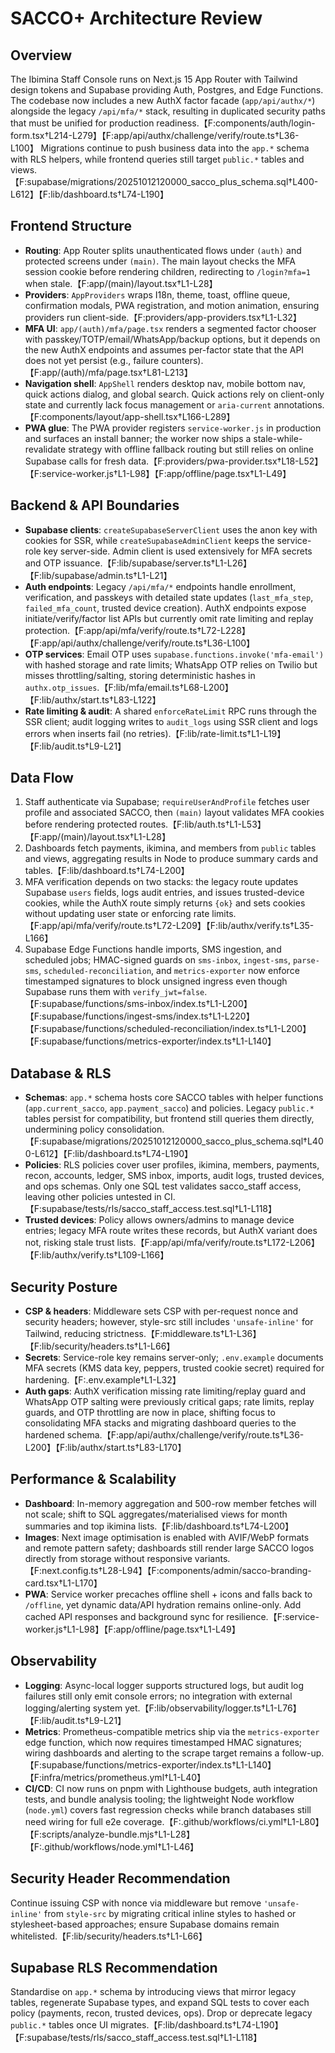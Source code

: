 # SACCO+ Architecture Review

## Overview
The Ibimina Staff Console runs on Next.js 15 App Router with Tailwind design tokens and Supabase providing Auth, Postgres, and Edge Functions. The codebase now includes a new AuthX factor facade (`app/api/authx/*`) alongside the legacy `/api/mfa/*` stack, resulting in duplicated security paths that must be unified for production readiness.【F:components/auth/login-form.tsx†L214-L279】【F:app/api/authx/challenge/verify/route.ts†L36-L100】 Migrations continue to push business data into the `app.*` schema with RLS helpers, while frontend queries still target `public.*` tables and views.【F:supabase/migrations/20251012120000_sacco_plus_schema.sql†L400-L612】【F:lib/dashboard.ts†L74-L190】

## Frontend Structure
- **Routing**: App Router splits unauthenticated flows under `(auth)` and protected screens under `(main)`. The main layout checks the MFA session cookie before rendering children, redirecting to `/login?mfa=1` when stale.【F:app/(main)/layout.tsx†L1-L28】
- **Providers**: `AppProviders` wraps I18n, theme, toast, offline queue, confirmation modals, PWA registration, and motion animation, ensuring providers run client-side.【F:providers/app-providers.tsx†L1-L32】
- **MFA UI**: `app/(auth)/mfa/page.tsx` renders a segmented factor chooser with passkey/TOTP/email/WhatsApp/backup options, but it depends on the new AuthX endpoints and assumes per-factor state that the API does not yet persist (e.g., failure counters).【F:app/(auth)/mfa/page.tsx†L81-L213】
- **Navigation shell**: `AppShell` renders desktop nav, mobile bottom nav, quick actions dialog, and global search. Quick actions rely on client-only state and currently lack focus management or `aria-current` annotations.【F:components/layout/app-shell.tsx†L166-L289】
- **PWA glue**: The PWA provider registers `service-worker.js` in production and surfaces an install banner; the worker now ships a stale-while-revalidate strategy with offline fallback routing but still relies on online Supabase calls for fresh data.【F:providers/pwa-provider.tsx†L18-L52】【F:service-worker.js†L1-L98】【F:app/offline/page.tsx†L1-L49】

## Backend & API Boundaries
- **Supabase clients**: `createSupabaseServerClient` uses the anon key with cookies for SSR, while `createSupabaseAdminClient` keeps the service-role key server-side. Admin client is used extensively for MFA secrets and OTP issuance.【F:lib/supabase/server.ts†L1-L26】【F:lib/supabase/admin.ts†L1-L21】
- **Auth endpoints**: Legacy `/api/mfa/*` endpoints handle enrollment, verification, and passkeys with detailed state updates (`last_mfa_step`, `failed_mfa_count`, trusted device creation). AuthX endpoints expose initiate/verify/factor list APIs but currently omit rate limiting and replay protection.【F:app/api/mfa/verify/route.ts†L72-L228】【F:app/api/authx/challenge/verify/route.ts†L36-L100】
- **OTP services**: Email OTP uses `supabase.functions.invoke('mfa-email')` with hashed storage and rate limits; WhatsApp OTP relies on Twilio but misses throttling/salting, storing deterministic hashes in `authx.otp_issues`.【F:lib/mfa/email.ts†L68-L200】【F:lib/authx/start.ts†L83-L122】
- **Rate limiting & audit**: A shared `enforceRateLimit` RPC runs through the SSR client; audit logging writes to `audit_logs` using SSR client and logs errors when inserts fail (no retries).【F:lib/rate-limit.ts†L1-L19】【F:lib/audit.ts†L9-L21】

## Data Flow
1. Staff authenticate via Supabase; `requireUserAndProfile` fetches user profile and associated SACCO, then `(main)` layout validates MFA cookies before rendering protected routes.【F:lib/auth.ts†L1-L53】【F:app/(main)/layout.tsx†L1-L28】
2. Dashboards fetch payments, ikimina, and members from `public` tables and views, aggregating results in Node to produce summary cards and tables.【F:lib/dashboard.ts†L74-L200】
3. MFA verification depends on two stacks: the legacy route updates Supabase `users` fields, logs audit entries, and issues trusted-device cookies, while the AuthX route simply returns `{ok}` and sets cookies without updating user state or enforcing rate limits.【F:app/api/mfa/verify/route.ts†L72-L209】【F:lib/authx/verify.ts†L35-L166】
4. Supabase Edge Functions handle imports, SMS ingestion, and scheduled jobs; HMAC-signed guards on `sms-inbox`, `ingest-sms`, `parse-sms`, `scheduled-reconciliation`, and `metrics-exporter` now enforce timestamped signatures to block unsigned ingress even though Supabase runs them with `verify_jwt=false`.【F:supabase/functions/sms-inbox/index.ts†L1-L200】【F:supabase/functions/ingest-sms/index.ts†L1-L220】【F:supabase/functions/scheduled-reconciliation/index.ts†L1-L200】【F:supabase/functions/metrics-exporter/index.ts†L1-L140】

## Database & RLS
- **Schemas**: `app.*` schema hosts core SACCO tables with helper functions (`app.current_sacco`, `app.payment_sacco`) and policies. Legacy `public.*` tables persist for compatibility, but frontend still queries them directly, undermining policy consolidation.【F:supabase/migrations/20251012120000_sacco_plus_schema.sql†L400-L612】【F:lib/dashboard.ts†L74-L190】
- **Policies**: RLS policies cover user profiles, ikimina, members, payments, recon, accounts, ledger, SMS inbox, imports, audit logs, trusted devices, and ops schemas. Only one SQL test validates sacco_staff access, leaving other policies untested in CI.【F:supabase/tests/rls/sacco_staff_access.test.sql†L1-L118】
- **Trusted devices**: Policy allows owners/admins to manage device entries; legacy MFA route writes these records, but AuthX variant does not, risking stale trust lists.【F:app/api/mfa/verify/route.ts†L172-L206】【F:lib/authx/verify.ts†L109-L166】

## Security Posture
- **CSP & headers**: Middleware sets CSP with per-request nonce and security headers; however, style-src still includes `'unsafe-inline'` for Tailwind, reducing strictness.【F:middleware.ts†L1-L36】【F:lib/security/headers.ts†L1-L66】
- **Secrets**: Service-role key remains server-only; `.env.example` documents MFA secrets (KMS data key, peppers, trusted cookie secret) required for hardening.【F:.env.example†L1-L32】
- **Auth gaps**: AuthX verification missing rate limiting/replay guard and WhatsApp OTP salting were previously critical gaps; rate limits, replay guards, and OTP throttling are now in place, shifting focus to consolidating MFA stacks and migrating dashboard queries to the hardened schema.【F:app/api/authx/challenge/verify/route.ts†L36-L200】【F:lib/authx/start.ts†L83-L170】

## Performance & Scalability
- **Dashboard**: In-memory aggregation and 500-row member fetches will not scale; shift to SQL aggregates/materialised views for month summaries and top ikimina lists.【F:lib/dashboard.ts†L74-L200】
- **Images**: Next image optimisation is enabled with AVIF/WebP formats and remote pattern safety; dashboards still render large SACCO logos directly from storage without responsive variants.【F:next.config.ts†L28-L94】【F:components/admin/sacco-branding-card.tsx†L1-L170】
- **PWA**: Service worker precaches offline shell + icons and falls back to `/offline`, yet dynamic data/API hydration remains online-only. Add cached API responses and background sync for resilience.【F:service-worker.js†L1-L98】【F:app/offline/page.tsx†L1-L49】

## Observability
- **Logging**: Async-local logger supports structured logs, but audit log failures still only emit console errors; no integration with external logging/alerting system yet.【F:lib/observability/logger.ts†L1-L76】【F:lib/audit.ts†L9-L21】
- **Metrics**: Prometheus-compatible metrics ship via the `metrics-exporter` edge function, which now requires timestamped HMAC signatures; wiring dashboards and alerting to the scrape target remains a follow-up.【F:supabase/functions/metrics-exporter/index.ts†L1-L140】【F:infra/metrics/prometheus.yml†L1-L40】
- **CI/CD**: CI now runs on pnpm with Lighthouse budgets, auth integration tests, and bundle analysis tooling; the lightweight Node workflow (`node.yml`) covers fast regression checks while branch databases still need wiring for full e2e coverage.【F:.github/workflows/ci.yml†L1-L80】【F:scripts/analyze-bundle.mjs†L1-L28】【F:.github/workflows/node.yml†L1-L46】

## Security Header Recommendation
Continue issuing CSP with nonce via middleware but remove `'unsafe-inline'` from `style-src` by migrating critical inline styles to hashed or stylesheet-based approaches; ensure Supabase domains remain whitelisted.【F:lib/security/headers.ts†L1-L66】

## Supabase RLS Recommendation
Standardise on `app.*` schema by introducing views that mirror legacy tables, regenerate Supabase types, and expand SQL tests to cover each policy (payments, recon, trusted devices, ops). Drop or deprecate legacy `public.*` tables once UI migrates.【F:lib/dashboard.ts†L74-L190】【F:supabase/tests/rls/sacco_staff_access.test.sql†L1-L118】
